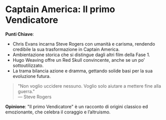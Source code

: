 # Captain America: Il primo Vendicatore 

 **Punti Chiave**: 
  - Chris Evans incarna Steve Rogers con umanità e carisma, rendendo credibile la sua trasformazione in Captain America.
  - Ambientazione storica che si distingue dagli altri film della Fase 1.
  - Hugo Weaving offre un Red Skull convincente, anche se un po’ sottoutilizzato.
  - La trama bilancia azione e dramma, gettando solide basi per la sua evoluzione futura.

> "Non voglio uccidere nessuno. Voglio solo aiutare a mettere fine alla guerra."  
> — Steve Rogers

**Opinione**: "Il primo Vendicatore" è un racconto di origini classico ed emozionante, che celebra il coraggio e l’altruismo.
